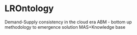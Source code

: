 # LROntology
Demand-Supply consistency in the cloud era
ABM - bottom up methodology to emergence solution
MAS+Knowledge base

